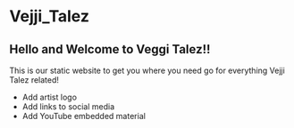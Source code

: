 # Vejji_Talez

## Hello and Welcome to Veggi Talez!!

This is our static website to get you where you need go for everything Vejji Talez related!

* Add artist logo
* Add links to social media
* Add YouTube embedded material
